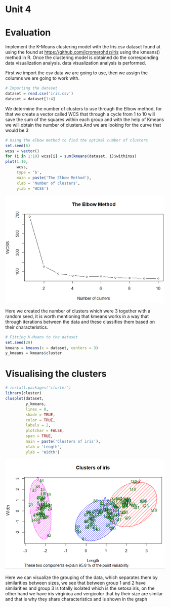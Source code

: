 # Unit 4

# Evaluation 

Implement the K-Means clustering model with the Iris.csv dataset found at  using the
found at https://github.com/jcromerohdz/iris using the
kmeans() method in R. Once the clustering model is obtained do the corresponding data visualization analysis.
data visualization analysis is performed.


First we import the csv data we are going to use, then we assign the columns we are going to work with.

```R
# Importing the dataset
dataset = read.csv('iris.csv')
dataset = dataset[1:4]
```
We determine the number of clusters to use through the Elbow method, for that we create a vector called WCS that through a cycle from 1 to 10 will save the sum of the squares within each group and with the help of Kmeans we will obtain the number of clusters.And we are looking for the curve that would be 3 

```R
# Using the elbow method to find the optimal number of clusters
set.seed(6)
wcss = vector()
for (i in 1:10) wcss[i] = sum(kmeans(dataset, i)$withinss)
plot(1:10,
     wcss,
     type = 'b',
     main = paste('The Elbow Method'),
     xlab = 'Number of clusters',
     ylab = 'WCSS')
```
![](https://github.com/Jhomara13/DataMining/blob/Unit4/Evaluation/G1E4.PNG)

Here we created the number of clusters which were 3 together with a random seed, it is worth mentioning that kmeans works in a way that through iterations between the data and these classifies them based on their characteristics.

```R
# Fitting K-Means to the dataset
set.seed(29)
kmeans = kmeans(x = dataset, centers = 3)
y_kmeans = kmeans$cluster
```


# Visualising the clusters

```R
# install.packages('cluster')
library(cluster)
clusplot(dataset,
         y_kmeans,
         lines = 0,
         shade = TRUE,
         color = TRUE,
         labels = 2,
         plotchar = FALSE,
         span = TRUE,
         main = paste('Clusters of iris'),
         xlab = 'Length',
         ylab = 'Width')
```
![](https://github.com/Jhomara13/DataMining/blob/Unit4/Evaluation/G2E4.PNG)

Here we can visualize the grouping of the data, which separates them by similarities between sizes, we see that between group 1 and 2 have similarities and group 3 is totally isolated which is the setosa iris, on the other hand we have iris virginica and vergicolor that by their size are similar and that is why they share characteristics and is shown in the graph
